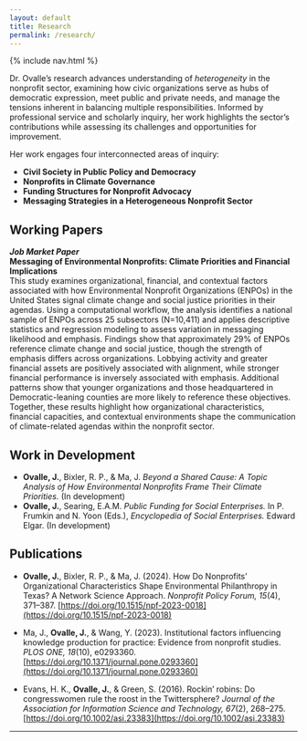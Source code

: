 ```yaml
---
layout: default
title: Research
permalink: /research/
---
```


{% include nav.html %}

Dr. Ovalle’s research advances understanding of _heterogeneity_ in the nonprofit sector, examining how civic organizations serve as hubs of democratic expression, meet public and private needs, and manage the tensions inherent in balancing multiple responsibilities. Informed by professional service and scholarly inquiry, her work highlights the sector’s contributions while assessing its challenges and opportunities for improvement.

Her work engages four interconnected areas of inquiry:  
- **Civil Society in Public Policy and Democracy**  
- **Nonprofits in Climate Governance**  
- **Funding Structures for Nonprofit Advocacy**  
- **Messaging Strategies in a Heterogeneous Nonprofit Sector**


  
## Working Papers
**_Job Market Paper_**  
**Messaging of Environmental Nonprofits: Climate Priorities and Financial Implications**  
This study examines organizational, financial, and contextual factors associated with how Environmental Nonprofit Organizations (ENPOs) in the United States signal climate change and social justice priorities in their agendas. Using a computational workflow, the analysis identifies a national sample of ENPOs across 25 subsectors (N=10,411) and applies descriptive statistics and regression modeling to assess variation in messaging likelihood and emphasis. Findings show that approximately 29% of ENPOs reference climate change and social justice, though the strength of emphasis differs across organizations. Lobbying activity and greater financial assets are positively associated with alignment, while stronger financial performance is inversely associated with emphasis. Additional patterns show that younger organizations and those headquartered in Democratic-leaning counties are more likely to reference these objectives. Together, these results highlight how organizational characteristics, financial capacities, and contextual environments shape the communication of climate-related agendas within the nonprofit sector.  


## Work in Development
- **Ovalle, J.**, Bixler, R. P., & Ma, J. *Beyond a Shared Cause: A Topic Analysis of How Environmental Nonprofits Frame Their Climate Priorities.* (In development)  
- **Ovalle, J.**, Searing, E.A.M. *Public Funding for Social Enterprises.* In P. Frumkin and N. Yoon (Eds.), *Encyclopedia of Social Enterprises.* Edward Elgar. (In development)  



## Publications
- **Ovalle, J.**, Bixler, R. P., & Ma, J. (2024). How Do Nonprofits’ Organizational Characteristics Shape Environmental Philanthropy in Texas? A Network Science Approach. *Nonprofit Policy Forum, 15*(4), 371–387. [https://doi.org/10.1515/npf-2023-0018](https://doi.org/10.1515/npf-2023-0018)  

- Ma, J., **Ovalle, J.**, & Wang, Y. (2023). Institutional factors influencing knowledge production for practice: Evidence from nonprofit studies. *PLOS ONE, 18*(10), e0293360. [https://doi.org/10.1371/journal.pone.0293360](https://doi.org/10.1371/journal.pone.0293360)  

- Evans, H. K., **Ovalle, J.**, & Green, S. (2016). Rockin’ robins: Do congresswomen rule the roost in the Twittersphere? *Journal of the Association for Information Science and Technology, 67*(2), 268–275. [https://doi.org/10.1002/asi.23383](https://doi.org/10.1002/asi.23383)

---

